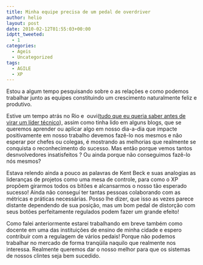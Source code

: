 ```yaml
---
title: Minha equipe precisa de um pedal de overdriver
author: helio
layout: post
date: 2010-02-12T01:55:03+00:00
idptt_tweeted:
  - 1
categories:
  - Ageis
  - Uncategorized
tags:
  - AGILE
  - XP
---
```

Estou a algum tempo pesquisando sobre o as relações e como podemos trabalhar junto as equipes constituindo um crescimento naturalmente feliz e produtivo.

Estive um tempo atrás no Rio e  ouvi([tudo que eu queria saber antes de virar um líder técnico][1]), assim como tinha lido em alguns blogs, que se queremos aprender ou aplicar algo em nosso dia-a-dia que impacte positivamente em nosso trabalho devemos fazê-lo nos mesmos e não esperar por chefes ou colegas, é mostrando as melhorias que realmente se conquista o reconhecimento do sucesso. Mas então porque vemos tantos desnvolvedores insatisfeitos ? Ou ainda porque não conseguimos fazê-lo nós mesmos?

Estava relendo ainda a pouco as palavras de Kent Beck e suas analogias as lideranças de projetos como uma mesa de controle, para como o XP propõem girarmos todos os bitões e alcansarmos o nosso tão esperado sucesso! Ainda não conseguí ter tantas pessoas colaborando com as métricas e práticas necessárias. Posso lhe dizer, que isso as vezes parece distante dependendo de sua posição, mas um bom pedal de distorção com seus botões perfeitamente regulados podem fazer um grande efeito!

Como falei anteriormente estarei trabalhando em breve também como docente em uma das instituições de ensino de minha cidade e espero contribuir com a regulagem de vários pedais! Porque não podemos trabalhar no mercado de forma tranqüila naquilo que realmente nos interessa. Realmente queremos dar o nosso melhor para que os sistemas de nossos clintes seja bem sucedido.

 [1]: http://www.slideshare.net/pcalcado/tudo-que-eu-queria-saber-antes-de-virar-um-lder-tcnico "Caelum Day in Rio"
